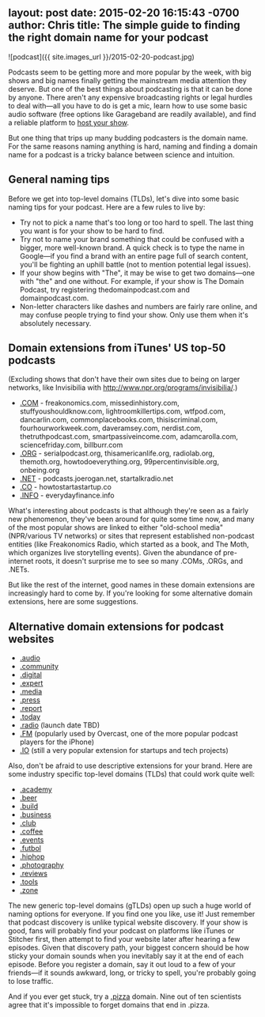 layout: post
date: 2015-02-20 16:15:43 -0700
author: Chris
title: The simple guide to finding the right domain name for your podcast
----

<!-- excerpt -->

![podcast]({{ site.images_url }}/2015-02-20-podcast.jpg)

Podcasts seem to be getting more and more popular by the week, with big shows and big names finally getting the mainstream media attention they deserve. But one of the best things about podcasting is that it can be done by anyone. There aren't any expensive broadcasting rights or legal hurdles to deal with—all you have to do is get a mic, learn how to use some basic audio software (free options like Garageband are readily available), and find a reliable platform to [host your show](https://iwantmyname.com/services/podcast/). 

But one thing that trips up many budding podcasters is the domain name. For the same reasons naming anything is hard, naming and finding a domain name for a podcast is a tricky balance between science and intuition.

<!-- /excerpt -->

## General naming tips

Before we get into top-level domains (TLDs), let's dive into some basic naming tips for your podcast. Here are a few rules to live by:

+ Try not to pick a name that's too long or too hard to spell. The last thing you want is for your show to be hard to find.
+ Try not to name your brand something that could be confused with a bigger, more well-known brand. A quick check is to type the name in Google—if you find a brand with an entire page full of search content, you'll be fighting an uphill battle (not to mention potential legal issues).
+ If your show begins with "The", it may be wise to get two domains—one with "the" and one without. For example, if your show is The Domain Podcast, try registering thedomainpodcast.com and domainpodcast.com.
+ Non-letter characters like dashes and numbers are fairly rare online, and may confuse people trying to find your show. Only use them when it's absolutely necessary.

## Domain extensions from iTunes' US top-50 podcasts

(Excluding shows that don't have their own sites due to being on larger networks, like Invisibilia with http://www.npr.org/programs/invisibilia/.)

+ [.COM](https://iwantmyname.com/domains/com-domain-name-registration-for-commercial) - freakonomics.com, missedinhistory.com, stuffyoushouldknow.com, lightroomkillertips.com, wtfpod.com, dancarlin.com, commonplacebooks.com, thisiscriminal.com, fourhourworkweek.com, daveramsey.com, nerdist.com, thetruthpodcast.com, smartpassiveincome.com, adamcarolla.com, sciencefriday.com, billburr.com
+ [.ORG](https://iwantmyname.com/domains/org-domain-name-registration-for-organisation) - serialpodcast.org, thisamericanlife.org, radiolab.org, themoth.org, howtodoeverything.org, 99percentinvisible.org, onbeing.org
+ [.NET](https://iwantmyname.com/domains/net-domain-name-registration-for-network) - podcasts.joerogan.net, startalkradio.net
+ [.CO](https://iwantmyname.com/domains/co-colombian-domain-name-registration-for-colombia) - howtostartastartup.co
+ [.INFO](https://iwantmyname.com/domains/info-domain-name-registration-for-information) - everydayfinance.info

What's interesting about podcasts is that although they're seen as a fairly new phenomenon, they've been around for quite some time now, and many of the most popular shows are linked to either "old-school media" (NPR/various TV networks) or sites that represent established non-podcast entities (like Freakonomics Radio, which started as a book, and The Moth, which organizes live storytelling events). Given the abundance of pre-internet roots, it doesn't surprise me to see so many .COMs, .ORGs, and .NETs.

But like the rest of the internet, good names in these domain extensions are increasingly hard to come by. If you're looking for some alternative domain extensions, here are some suggestions.

## Alternative domain extensions for podcast websites

+ [.audio](https://iwantmyname.com/domains/dot-audio)
+ [.community](https://iwantmyname.com/domains/dot-community)
+ [.digital](https://iwantmyname.com/domains/dot-digital)
+ [.expert](https://iwantmyname.com/domains/dot-expert)
+ [.media](https://iwantmyname.com/domains/dot-media)
+ [.press](https://iwantmyname.com/domains/dot-press)
+ [.report](https://iwantmyname.com/domains/dot-report)
+ [.today](https://iwantmyname.com/domains/dot-today)
+ [.radio](https://iwantmyname.com/domains/dot-radio) (launch date TBD)
+ [.FM](https://iwantmyname.com/domains/fm-domain-name-registration-for-federated-states-of-micronesia) (popularly used by Overcast, one of the more popular podcast players for the iPhone)
+ [.IO](https://iwantmyname.com/domains/io-domain-name-registration-for-british-indian-ocean-territory) (still a very popular extension for startups and tech projects)

Also, don't be afraid to use descriptive extensions for your brand. Here are some industry specific top-level domains (TLDs) that could work quite well:

 + [.academy](https://iwantmyname.com/domains/dot-academy)
 + [.beer](https://iwantmyname.com/domains/dot-beer)
 + [.build](https://iwantmyname.com/domains/dot-build)
 + [.business](https://iwantmyname.com/domains/dot-business)
 + [.club](https://iwantmyname.com/domains/dot-club)
 + [.coffee](https://iwantmyname.com/domains/dot-coffee)
 + [.events](https://iwantmyname.com/domains/dot-events)
 + [.futbol](https://iwantmyname.com/domains/dot-futbol)
 + [.hiphop](https://iwantmyname.com/domains/dot-hiphop)
 + [.photography](https://iwantmyname.com/domains/dot-photography)
 + [.reviews](https://iwantmyname.com/domains/dot-reviews)
 + [.tools](https://iwantmyname.com/domains/dot-reviews)
 + [.zone](https://iwantmyname.com/domains/dot-zone)

The new generic top-level domains (gTLDs) open up such a huge world of naming options for everyone. If you find one you like, use it! Just remember that podcast discovery is unlike typical website discovery. If your show is good, fans will probably find your podcast on platforms like iTunes or Stitcher first, then attempt to find your website later after hearing a few episodes. Given that discovery path, your biggest concern should be how sticky your domain sounds when you inevitably say it at the end of each episode. Before you register a domain, say it out loud to a few of your friends—if it sounds awkward, long, or tricky to spell, you're probably going to lose traffic. 

And if you ever get stuck, try a [.pizza](https://iwantmyname.com/domains/dot-pizza) domain. Nine out of ten scientists agree that it's impossible to forget domains that end in .pizza.